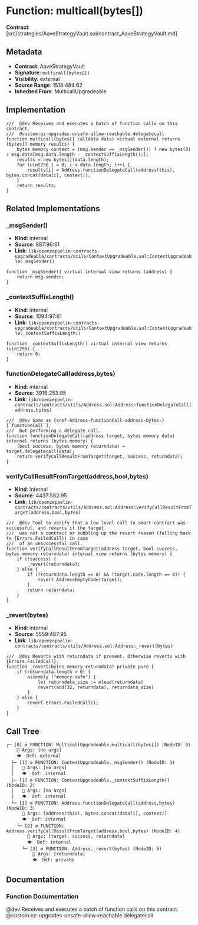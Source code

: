 # Function: multicall(bytes[])

**Contract**: [src/strategies/AaveStrategyVault.sol/contract_AaveStrategyVault.md]

## Metadata

- **Contract**: AaveStrategyVault
- **Signature**: `multicall(bytes[])`
- **Visibility**: external
- **Source Range**: 1518:484:62
- **Inherited From**: MulticallUpgradeable

## Implementation

```solidity
///  @dev Receives and executes a batch of function calls on this contract.
///  @custom:oz-upgrades-unsafe-allow-reachable delegatecall
function multicall(bytes[] calldata data) virtual external returns (bytes[] memory results) {
    bytes memory context = (msg.sender == _msgSender()) ? new bytes(0) : msg.data[msg.data.length - _contextSuffixLength():];
    results = new bytes[](data.length);
    for (uint256 i = 0; i < data.length; i++) {
        results[i] = Address.functionDelegateCall(address(this), bytes.concat(data[i], context));
    }
    return results;
}
```

## Related Implementations

### _msgSender()

- **Kind**: internal
- **Source**: 887:96:61
- **Link**: `lib/openzeppelin-contracts-upgradeable/contracts/utils/ContextUpgradeable.sol:ContextUpgradeable:_msgSender()`

```solidity
function _msgSender() virtual internal view returns (address) {
    return msg.sender;
}
```

### _contextSuffixLength()

- **Kind**: internal
- **Source**: 1094:97:61
- **Link**: `lib/openzeppelin-contracts-upgradeable/contracts/utils/ContextUpgradeable.sol:ContextUpgradeable:_contextSuffixLength()`

```solidity
function _contextSuffixLength() virtual internal view returns (uint256) {
    return 0;
}
```

### functionDelegateCall(address,bytes)

- **Kind**: internal
- **Source**: 3916:253:95
- **Link**: `lib/openzeppelin-contracts/contracts/utils/Address.sol:Address:functionDelegateCall(address,bytes)`

```solidity
///  @dev Same as {xref-Address-functionCall-address-bytes-}[`functionCall`],
///  but performing a delegate call.
function functionDelegateCall(address target, bytes memory data) internal returns (bytes memory) {
    (bool success, bytes memory returndata) = target.delegatecall(data);
    return verifyCallResultFromTarget(target, success, returndata);
}
```

### verifyCallResultFromTarget(address,bool,bytes)

- **Kind**: internal
- **Source**: 4437:582:95
- **Link**: `lib/openzeppelin-contracts/contracts/utils/Address.sol:Address:verifyCallResultFromTarget(address,bool,bytes)`

```solidity
///  @dev Tool to verify that a low level call to smart-contract was successful, and reverts if the target
///  was not a contract or bubbling up the revert reason (falling back to {Errors.FailedCall}) in case
///  of an unsuccessful call.
function verifyCallResultFromTarget(address target, bool success, bytes memory returndata) internal view returns (bytes memory) {
    if (!success) {
        _revert(returndata);
    } else {
        if ((returndata.length == 0) && (target.code.length == 0)) {
            revert AddressEmptyCode(target);
        }
        return returndata;
    }
}
```

### _revert(bytes)

- **Kind**: internal
- **Source**: 5559:487:95
- **Link**: `lib/openzeppelin-contracts/contracts/utils/Address.sol:Address:_revert(bytes)`

```solidity
///  @dev Reverts with returndata if present. Otherwise reverts with {Errors.FailedCall}.
function _revert(bytes memory returndata) private pure {
    if (returndata.length > 0) {
        assembly ("memory-safe") {
            let returndata_size := mload(returndata)
            revert(add(32, returndata), returndata_size)
        }
    } else {
        revert Errors.FailedCall();
    }
}
```

## Call Tree

```
┌─ [0] ⚙️ FUNCTION: MulticallUpgradeable.multicall(bytes[]) (NodeID: 0)
    💬 Args: [no args]
    👁️  Def: external
  ├─ [1] ⚙️ FUNCTION: ContextUpgradeable._msgSender() (NodeID: 1)
  │   💬 Args: [no args]
  │   👁️  Def: internal
  ├─ [1] ⚙️ FUNCTION: ContextUpgradeable._contextSuffixLength() (NodeID: 2)
  │   💬 Args: [no args]
  │   👁️  Def: internal
  └─ [1] ⚙️ FUNCTION: Address.functionDelegateCall(address,bytes) (NodeID: 3)
      💬 Args: [address(this), bytes.concat(data[i], context)]
      👁️  Def: internal
    └─ [2] ⚙️ FUNCTION: Address.verifyCallResultFromTarget(address,bool,bytes) (NodeID: 4)
        💬 Args: [target, success, returndata]
        👁️  Def: internal
      └─ [3] ⚙️ FUNCTION: Address._revert(bytes) (NodeID: 5)
          💬 Args: [returndata]
          👁️  Def: private
```

## Documentation

### Function Documentation

 @dev Receives and executes a batch of function calls on this contract.
 @custom:oz-upgrades-unsafe-allow-reachable delegatecall
